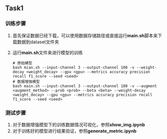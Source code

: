 ## Task1

### 训练步骤

1. 首先保证数据已经下载，可以使用数据存储路径或直接运行**main.sh**脚本来下载数据到dataset文件夹
2. 运行**main.sh**文件来进行模型的训练

   ```
   # 原始模型
   bash mian.sh --input-channel 3 --output-channel 100 -v --weight-decay <weight_decay> --gpu <gpu> --metrics accuracy precision recall f1_score --seed <seed> 
   # 数据增强模型
   bash main.sh --input-channel 3 --output-channel 100 -v --augment <augment_method> --prob <prob> --beta <beta> --weight-decay <weight_decay> --gpu <gpu> --metrics accuracy precision recall f1_score --seed <seed> 
   ```

### 测试步骤

1. 对于数据增强模型下的训练数据情况可视化，参照**show_img.ipynb**
2. 对于训练好的模型进行结果验证，参照**generate_metric.ipynb**
